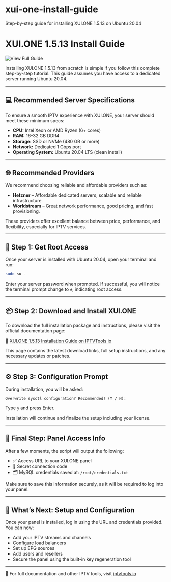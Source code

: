 # xui-one-install-guide

Step-by-step guide for installing XUI.ONE 1.5.13 on Ubuntu 20.04

# XUI.ONE 1.5.13 Install Guide

![View Full Guide](https://img.shields.io/badge/View%20Full%20Guide-iptvtools.io-blue?style=for-the-badge\&logo=readme)

Installing XUI.ONE 1.5.13 from scratch is simple if you follow this complete step-by-step tutorial. This guide assumes you have access to a dedicated server running Ubuntu 20.04.

---

## 💻 Recommended Server Specifications

To ensure a smooth IPTV experience with XUI.ONE, your server should meet these minimum specs:

* **CPU:** Intel Xeon or AMD Ryzen (6+ cores)
* **RAM:** 16–32 GB DDR4
* **Storage:** SSD or NVMe (480 GB or more)
* **Network:** Dedicated 1 Gbps port
* **Operating System:** Ubuntu 20.04 LTS (clean install)

---

## 🌐 Recommended Providers

We recommend choosing reliable and affordable providers such as:

* **Hetzner** – Affordable dedicated servers, scalable and reliable infrastructure.
* **Worldstream** – Great network performance, good pricing, and fast provisioning.

These providers offer excellent balance between price, performance, and flexibility, especially for IPTV services.

---

## 🔧 Step 1: Get Root Access

Once your server is installed with Ubuntu 20.04, open your terminal and run:

```bash
sudo su -
```

Enter your server password when prompted. If successful, you will notice the terminal prompt change to `#`, indicating root access.

---

## 📦 Step 2: Download and Install XUI.ONE

To download the full installation package and instructions, please visit the official documentation page:

🔗 [XUI.ONE 1.5.13 Installation Guide on IPTVTools.io](https://iptvtools.io/xuidocs/xui-one-1-5-13-install-guide/)

This page contains the latest download links, full setup instructions, and any necessary updates or patches.

---

## ⚙️ Step 3: Configuration Prompt

During installation, you will be asked:

```
Overwrite sysctl configuration? Recommended! (Y / N):
```

Type `y` and press Enter.

Installation will continue and finalize the setup including your license.

---

## 🔐 Final Step: Panel Access Info

After a few moments, the script will output the following:

* ✅ Access URL to your XUI.ONE panel
* 🔑 Secret connection code
* 🗂️ MySQL credentials saved at: `/root/credentials.txt`

Make sure to save this information securely, as it will be required to log into your panel.

---

## 🚀 What’s Next: Setup and Configuration

Once your panel is installed, log in using the URL and credentials provided. You can now:

* Add your IPTV streams and channels
* Configure load balancers
* Set up EPG sources
* Add users and resellers
* Secure the panel using the built-in key regeneration tool

---

🔗 For full documentation and other IPTV tools, visit [iptvtools.io](https://iptvtools.io)
